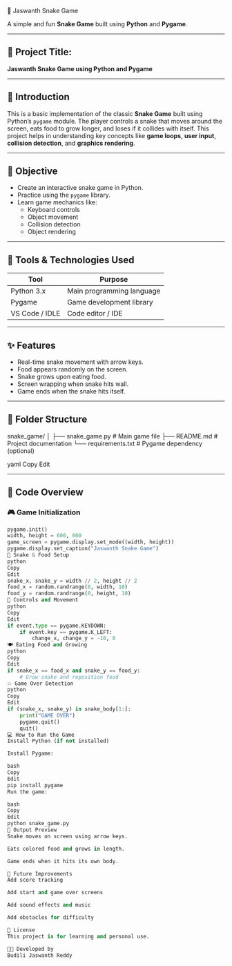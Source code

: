  🐍 Jaswanth Snake Game

A simple and fun **Snake Game** built using **Python** and **Pygame**.

---

## 📌 Project Title:
**Jaswanth Snake Game using Python and Pygame**

---

## 📝 Introduction

This is a basic implementation of the classic **Snake Game** built using Python’s `pygame` module. The player controls a snake that moves around the screen, eats food to grow longer, and loses if it collides with itself. This project helps in understanding key concepts like **game loops**, **user input**, **collision detection**, and **graphics rendering**.

---

## 🎯 Objective

- Create an interactive snake game in Python.
- Practice using the `pygame` library.
- Learn game mechanics like:
  - Keyboard controls
  - Object movement
  - Collision detection
  - Object rendering

---

## 🔧 Tools & Technologies Used

| Tool            | Purpose                             |
|-----------------|-------------------------------------|
| Python 3.x      | Main programming language           |
| Pygame          | Game development library            |
| VS Code / IDLE  | Code editor / IDE                   |

---

## ✨ Features

- Real-time snake movement with arrow keys.
- Food appears randomly on the screen.
- Snake grows upon eating food.
- Screen wrapping when snake hits wall.
- Game ends when the snake hits itself.

---

## 📂 Folder Structure

snake_game/
│
├── snake_game.py # Main game file
├── README.md # Project documentation
└── requirements.txt # Pygame dependency (optional)

yaml
Copy
Edit

---

## 🧾 Code Overview

### 🎮 Game Initialization
```python
pygame.init()
width, height = 600, 600
game_screen = pygame.display.set_mode((width, height))
pygame.display.set_caption("Jaswanth Snake Game")
🐍 Snake & Food Setup
python
Copy
Edit
snake_x, snake_y = width // 2, height // 2
food_x = random.randrange(0, width, 10)
food_y = random.randrange(0, height, 10)
🎯 Controls and Movement
python
Copy
Edit
if event.type == pygame.KEYDOWN:
    if event.key == pygame.K_LEFT:
        change_x, change_y = -10, 0
🍽️ Eating Food and Growing
python
Copy
Edit
if snake_x == food_x and snake_y == food_y:
    # Grow snake and reposition food
💥 Game Over Detection
python
Copy
Edit
if (snake_x, snake_y) in snake_body[1:]:
    print("GAME OVER")
    pygame.quit()
    quit()
💻 How to Run the Game
Install Python (if not installed)

Install Pygame:

bash
Copy
Edit
pip install pygame
Run the game:

bash
Copy
Edit
python snake_game.py
📸 Output Preview
Snake moves on screen using arrow keys.

Eats colored food and grows in length.

Game ends when it hits its own body.

🚀 Future Improvements
Add score tracking

Add start and game over screens

Add sound effects and music

Add obstacles for difficulty

📜 License
This project is for learning and personal use.

👨‍💻 Developed by
Budili Jaswanth Reddy
